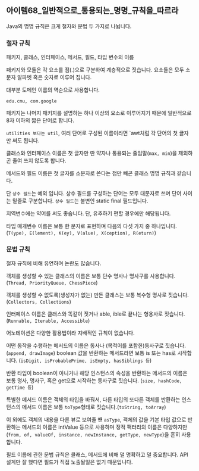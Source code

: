 ## 아이템68_일반적으로_통용되는_명명_규칙을_따르라

Java의 명명 규칙은 크게 철자와 문법 두 가지로 나뉩니다.

### 철자 규칙

패키지, 클래스, 인터페이스, 메서드, 필드, 타입 변수의 이름

패키지와 모듈은 각 요소를 점(.)으로 구분하여 계층적으로 짓습니다. 요소들은 모두 소문자 알파벳 혹은 숫자로 이루어 집니다.

대부분 도메인 이름의 역순으로 사용합니다.

`edu.cmu, com.google`

패키지는 나머지 패키지를 설명하는 하나 이상의 요소로 이루어지기 때문에 일반적으로 8자 이하의 짧은 단어로 합니다.

`utilities 보다는 util`, 여러 단어로 구성된 이름이라면 `awt처럼 각 단어의 첫 글자만 써도 됩니다.

클래스와 인터페이스 이름은 첫 글자만 딴 약자나 통용되는 줄임말(`max, min`)을 제외하곤 줄여 쓰지 않도록 합니다.

메서드와 필드 이름은 첫 글자를 소문자로 쓴다는 점만 빼곤 클래스 명명 규칙과 같습니다. 

단 `상수 필드`는 예외 입니다. 상수 필드를 구성하는 단어는 모두 대문자로 쓰며 단어 사이는 밑줄로 구분합니다. `상수 필드`는 불변인 static final 필드입니다.
  
지역변수에는 약어를 써도 좋습니다. 단, 유추하기 편할 경우에만 해당됩니다.

타입 매개변수 이름은 보통 한 문자로 표현하며 다음의 다섯 가지 중 하나입니다. (`T(ype), E(lement), K(ey), V(alue), X(ception), R(eturn)`)

### 문법 규칙

철자 규칙에 비해 유연하며 논란도 많습니다.

객체를 생성할 수 있는 클래스의 이름은 보통 단수 명사나 명사구를 사용합니다. (`Thread, PriorityQueue, ChessPiece`)

객체를 생성할 수 없도록(생성자가 없는) 만든 클래스는 보통 복수형 명사로 짓습니다. (`Collectors, Collections`)

인터페이스 이름은 클래스와 똑같이 짓거나 able, ible로 끝나는 형용사로 짓습니다. (`Runnable, Iterable, Accessible`)

어노테이션은 다양한 활용법이라 지배적인 규칙이 없습니다.

어떤 동작을 수행하는 메서드의 이름은 동사나 (목적어를 포함한)동사구로 짓습니다. (`append, drawImage`) 
boolean 값을 반환하는 메서드라면 보통 is 또는 has로 시작합니다. (`isDigit, isProbablePrime, isEmpty, hasSiblings 등`)

반환 타입이 boolean이 아니거나 해당 인스턴스의 속성을 반환하는 메서드의 이름은 보통 명사, 명사구, 혹은 get으로 시작하는 동사구로 짓습니다.
(`size, hashCode, getTime 등`)

특별한 메서드 이름은 객체의 타입을 바꿔서, 다른 타입의 또다른 객체를 반환하는 인스턴스의 메서드 이름은 보통 `toType`형태로 짓습니다.(`toString, toArray`)

이 외에도 객체의 내용을 다른 뷰로 보여줄 떈 `asType`, 객체의 값을 기본 타입 값으로 반환하는 메서드의 이름은 intValue 등으로 사용하며 정적 팩터리의 이름은 다양하지만 (`from, of, valueOf, instance, newInstance, getType, newType`)을 흔히 사용합니다.

필드 이름에 관한 문법 규칙은 클래스, 메서드에 비해 덜 명확하고 덜 중요합니다. API 설계만 잘 했다면 필드가 직접 노출될일은 없기 때문입니다.
